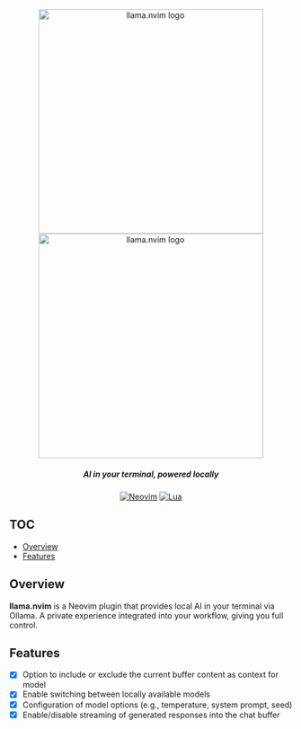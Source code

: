 <div align="center">
  
<img src="https://github.com/user-attachments/assets/d5d38206-7c72-48d4-9ebb-0ce5ac82c7b4#gh-light-mode-only" width="400px" alt="llama.nvim logo"/>
<img src="https://github.com/user-attachments/assets/77c9a2b8-923a-4160-acd2-95e934f270e8#gh-dark-mode-only"  width="400px" alt="llama.nvim logo"/>

##### AI in your terminal, powered locally

[![Neovim](https://img.shields.io/static/v1?&style=for-the-badge&label=Neovim&message=v0.10%2b&logo=neovim)](https://neovim.io)
[![Lua](https://img.shields.io/badge/Lua-blue.svg?style=for-the-badge&logo=lua)](http://www.lua.org)
</div>

## TOC
* [Overview](#overview)
* [Features](#features)

## Overview
**llama.nvim** is a Neovim plugin that provides local AI in your terminal via Ollama. A private experience integrated into your workflow, giving you full control.

## Features
- [x] Option to include or exclude the current buffer content as context for model
- [x] Enable switching between locally available models
- [x] Configuration of model options (e.g., temperature, system prompt, seed)
- [x] Enable/disable streaming of generated responses into the chat buffer

